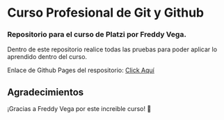 # Curso Profesional de Git y Github
### Repositorio para el curso de Platzi por Freddy Vega.

Dentro de este repositorio realice todas las pruebas para poder aplicar lo aprendido dentro del curso.

Enlace de Github Pages del respositorio: [Click Aquí](https://juanmorenae.github.io/platzi-curso-git/articulo.html)

## Agradecimientos

¡Gracias a Freddy Vega por este increible curso! 💚
